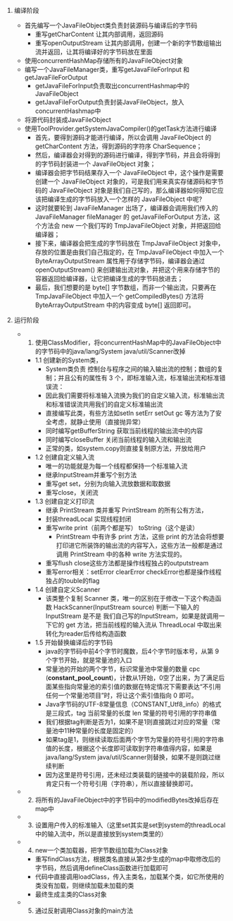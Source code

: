 1. 编译阶段
    - 首先编写一个JavaFileObject类负责封装源码与编译后的字节码
        - 重写getCharContent 让其内部调用，返回源码
        - 重写openOutputStream 让其内部调用，创建一个新的字节数组输出流并返回，让其将编译好的字节码放在里面
    - 使用concurrentHashMap存储所有的JavaFileObject对象
    - 编写一个JavaFileManager类，重写getJavaFileForInput 和 getJavaFileForOutput
        - getJavaFileForInput负责取出concurrentHashmap中的JavaFileObject
        - getJavaFileForOutput负责封装JavaFileObject，放入concurrentHashmap中
    - 将源代码封装成JavaFileObject
    - 使用ToolProvider.getSystemJavaCompiler()的getTask方法进行编译
        - 首先，要得到源码才能进行编译，所以会调用 JavaFileObject 的 getCharContent 方法，得到源码的字符序 CharSequence；
        - 然后，编译器会对得到的源码进行编译，得到字节码，并且会将得到的字节码封装进一个 JavaFileObject 对象；
        - 编译器会把字节码结果存入一个 JavaFileObject 中，这个操作是需要创建一个 JavaFileObject 对象的，可是我们用来真实存储源码和字节码的 JavaFileObject 对象是我们自己写的，那么编译器如何得知它应该把编译生成的字节码放入一个怎样的 JavaFileObject 中呢?
        - 这时就要轮到 JavaFileManager 出场了，编译器会调用我们传入的 JavaFileManager fileManager 的 getJavaFileForOutput 方法，这个方法会 new 一个我们写的 TmpJavaFileObject 对象，并把返回给编译器；
        - 接下来，编译器会把生成的字节码放在 TmpJavaFileObject 对象中，存放的位置是由我们自己指定的，在 TmpJavaFileObject 中加入一个 ByteArrayOutputStream 属性用于存储字节码，编译器会通过 openOutputStream() 来创建输出流对象，并把这个用来存储字节的容器返回给编译器，让它把编译生成的字节码放进去；
        - 最后，我们想要的是 byte[] 字节数组，而非一个输出流，只要再在 TmpJavaFileObject 中加入一个 getCompiledBytes() 方法将 ByteArrayOutputStream 中的内容变成 byte[] 返回即可。

2. 运行阶段
    - 1. 使用ClassModifier，将concurrentHashMap中的JavaFileObject中的字节码中的java/lang/System java/util/Scanner改掉
        - 1.1 创建新的System类，
            - System类负责 控制台与程序之间的输入输出流的控制；数组的复制；并且公有的属性有 3 个，即标准输入流，标准输出流和标准错误流：
            - 因此我们需要将标准输入流换为我们的自定义输入流，标准输出流和标准错误流共用我们的自定义标准输出流
            - 直接编写此类，有些方法如setIn setErr setOut gc 等方法为了安全考虑，就静止使用（直接抛异常）
            - 同时编写getBufferString 获取当前线程的输出流中的内容
            - 同时编写closeBuffer 关闭当前线程的输入流和输出流
            - 正常的类，如system.copy则直接复制原方法，开放给用户
        - 1.2 创建自定义输入流
            - 唯一的功能就是为每一个线程都保持一个标准输入流
            - 继承InputStream并重写个别方法
            - 重写get set，分别为向输入流放数据和取数据
            - 重写close，关闭流
        - 1.3 创建自定义打印流
            - 继承 PrintStream 类并重写 PrintStream 的所有公有方法，
            - 封装threadLocal<ByteArrayOutputStream> 实现线程封闭
            - 重写write print（前两个都是写） toString（这个是读） 
               - PrintStream 中有许多 print 方法，这些 print 的方法会将想要打印进它所装饰的输出流的内容写入，这些方法一般都是通过调用 PrintStream 中的各种 write 方法实现的。
            - 重写flush close这些方法都是操作线程独占的outputstream
            - 重写error相关：setError  clearError checkError也都是操作线程独占的touble的flag
        - 1.4 创建自定义Scanner
            - 该类整个复制 Scanner 类，唯一的区别在于修改一下这个构造函数 HackScanner(InputStream source) 判断一下输入的 InputStream 是不是 我们自己写的InputStream，如果是就调用一下它的 get 方法，把当前线程的输入流从 ThreadLocal 中取出来转化为reader后传给构造函数
        - 1.5 开始替换编译后的字节码
            - java的字节码中前4个字节时魔数，后4个字节时版本号，从第 9 个字节开始，就是常量池的入口
            - 常量池的开始的两个字节，标识常量池中常量的数量 cpc (**constant_pool_count**)，计数从1开始，0空了出来，为了满足后面某些指向常量池的索引值的数据在特定情况下需要表达“不引用任何一个常量池项目”时，将让这个索引值指向 0 即可。
            - Java字节码的UTF-8常量信息（CONSTANT_Utf8_info）的格式是三段式，tag  当前常量的长度 len 常量的符号引用的字符串值 
            - 我们根据tag判断是否为1，如果不是1则直接跳过对应的常量（常量池中11种常量的长度是固定的）
            - 如果tag是1，则继续读取后面两个字节为常量的符号引用的字符串值的长度，根据这个长度即可读取到字符串值得内容，如果是java/lang/System java/util/Scanner则替换，如果不是则跳过继续判断
            - 因为这里是符号引用，还未经过类装载的链接中的装载阶段，所以肯定只有一个符号引用（字符串），所以直接替换即可。
    - 2. 将所有的JavaFileObject中的字节码中的modifiedBytes改掉后存在map中
    - 3. 设置用户传入的标准输入（这里set其实是set到system的threadLocal中的输入流中，所以是直接放到system类里的）
    - 4. new一个类加载器，把字节数组加载为Class对象
        - 重写findClass方法，根据类名直接从第2步生成的map中取修改后的字节码，然后调用defineClass函数进行加载即可
        - 代码中直接调用loadClass，传入主类名，加载某个类，如它所使用的类没有加载，则继续加载未加载的类
        - 最终生成主类的Class对象
    - 5. 通过反射调用Class对象的main方法